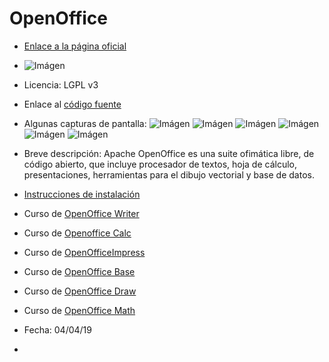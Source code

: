 # OpenOffice

* [Enlace a la página oficial](https://www.openoffice.org/es/)

* ![Imágen](https://www.openoffice.org/images/AOO_logos/AOO4_website_logo.png) 

* Licencia: LGPL v3

* Enlace al [código fuente](http://www.openoffice.org/download/source/)

* Algunas capturas de pantalla: ![Imágen](https://upload.wikimedia.org/wikipedia/commons/thumb/e/e9/Openoffice3.1.0_writer.png/800px-Openoffice3.1.0_writer.png) ![Imágen](https://upload.wikimedia.org/wikipedia/commons/thumb/1/1a/Openoffice3.1.0_calc.png/800px-Openoffice3.1.0_calc.png) ![Imágen](https://upload.wikimedia.org/wikipedia/commons/thumb/a/a3/Openoffice3.1.0_impress.png/800px-Openoffice3.1.0_impress.png) ![Imágen](https://upload.wikimedia.org/wikipedia/commons/thumb/e/e4/Openoffice3.1.0_base.png/800px-Openoffice3.1.0_base.png) ![Imágen](https://upload.wikimedia.org/wikipedia/commons/thumb/8/8e/Openoffice3.1.0_draw.png/800px-Openoffice3.1.0_draw.png) ![Imágen](https://upload.wikimedia.org/wikipedia/commons/thumb/f/f5/Openoffice3.1.0_math.png/750px-Openoffice3.1.0_math.png)

* Breve descripción: Apache OpenOffice es una suite ofimática libre, de código abierto, que incluye procesador de textos, hoja de cálculo, presentaciones, herramientas para el dibujo vectorial y base de datos.

* [Instrucciones de instalación](https://www.openoffice.org/download/common/instructions.html)

* Curso de [OpenOffice Writer](https://www.youtube.com/playlist?list=PLLLaU95AMQPqAgeXCjQgXawAPABR19U2k)

* Curso de [Openoffice Calc](https://www.youtube.com/playlist?list=PLGJdoR23n7rzhcAwusxmmL1tpaD-wy36t)

* Curso de [OpenOfficeImpress](https://www.youtube.com/playlist?list=PLULVVpt1gZKzr-BIhRLXTpb03YOFjdj-b)

* Curso de [OpenOffice Base](https://www.youtube.com/playlist?list=PLLLaU95AMQPrMifyMRgiwhqKA64g7Kiea)

* Curso de [OpenOffice Draw](https://www.youtube.com/playlist?list=PLLFD3chPm6dk9qSpQKfagKnUOSfugSv10)

* Curso de [OpenOffice Math](https://www.youtube.com/watch?v=Lq3_XVxc6iM&list=PLu5LXaMUM_E1VgEoqXBsu758fB8FDymts)

* Fecha: 04/04/19
* 